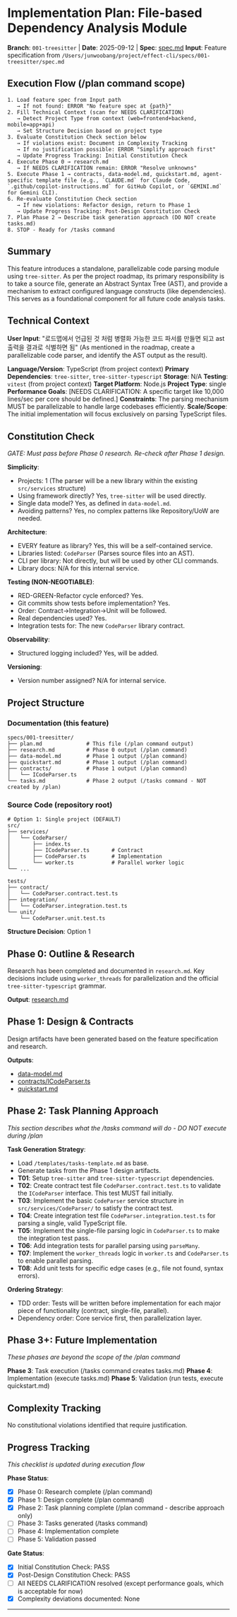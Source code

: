 # Implementation Plan: File-based Dependency Analysis Module

**Branch**: `001-treesitter` | **Date**: 2025-09-12 | **Spec**: [spec.md](./spec.md)
**Input**: Feature specification from `/Users/junwoobang/project/effect-cli/specs/001-treesitter/spec.md`

## Execution Flow (/plan command scope)
```
1. Load feature spec from Input path
   → If not found: ERROR "No feature spec at {path}"
2. Fill Technical Context (scan for NEEDS CLARIFICATION)
   → Detect Project Type from context (web=frontend+backend, mobile=app+api)
   → Set Structure Decision based on project type
3. Evaluate Constitution Check section below
   → If violations exist: Document in Complexity Tracking
   → If no justification possible: ERROR "Simplify approach first"
   → Update Progress Tracking: Initial Constitution Check
4. Execute Phase 0 → research.md
   → If NEEDS CLARIFICATION remain: ERROR "Resolve unknowns"
5. Execute Phase 1 → contracts, data-model.md, quickstart.md, agent-specific template file (e.g., `CLAUDE.md` for Claude Code, `.github/copilot-instructions.md` for GitHub Copilot, or `GEMINI.md` for Gemini CLI).
6. Re-evaluate Constitution Check section
   → If new violations: Refactor design, return to Phase 1
   → Update Progress Tracking: Post-Design Constitution Check
7. Plan Phase 2 → Describe task generation approach (DO NOT create tasks.md)
8. STOP - Ready for /tasks command
```

## Summary
This feature introduces a standalone, parallelizable code parsing module using `tree-sitter`. As per the project roadmap, its primary responsibility is to take a source file, generate an Abstract Syntax Tree (AST), and provide a mechanism to extract configured language constructs (like dependencies). This serves as a foundational component for all future code analysis tasks.

## Technical Context
**User Input**: "로드맵에서 언급된 것 처럼 병렬화 가능한 코드 파서를 만들면 되고 ast 출력을 결과로 식별하면 됨" (As mentioned in the roadmap, create a parallelizable code parser, and identify the AST output as the result).

**Language/Version**: TypeScript (from project context)
**Primary Dependencies**: `tree-sitter`, `tree-sitter-typescript`
**Storage**: N/A
**Testing**: `vitest` (from project context)
**Target Platform**: Node.js
**Project Type**: single
**Performance Goals**: [NEEDS CLARIFICATION: A specific target like 10,000 lines/sec per core should be defined.]
**Constraints**: The parsing mechanism MUST be parallelizable to handle large codebases efficiently.
**Scale/Scope**: The initial implementation will focus exclusively on parsing TypeScript files.

## Constitution Check
*GATE: Must pass before Phase 0 research. Re-check after Phase 1 design.*

**Simplicity**:
- Projects: 1 (The parser will be a new library within the existing `src/services` structure)
- Using framework directly? Yes, `tree-sitter` will be used directly.
- Single data model? Yes, as defined in `data-model.md`.
- Avoiding patterns? Yes, no complex patterns like Repository/UoW are needed.

**Architecture**:
- EVERY feature as library? Yes, this will be a self-contained service.
- Libraries listed: `CodeParser` (Parses source files into an AST).
- CLI per library: Not directly, but will be used by other CLI commands.
- Library docs: N/A for this internal service.

**Testing (NON-NEGOTIABLE)**:
- RED-GREEN-Refactor cycle enforced? Yes.
- Git commits show tests before implementation? Yes.
- Order: Contract→Integration→Unit will be followed.
- Real dependencies used? Yes.
- Integration tests for: The new `CodeParser` library contract.

**Observability**:
- Structured logging included? Yes, will be added.

**Versioning**:
- Version number assigned? N/A for internal service.

## Project Structure

### Documentation (this feature)
```
specs/001-treesitter/
├── plan.md              # This file (/plan command output)
├── research.md          # Phase 0 output (/plan command)
├── data-model.md        # Phase 1 output (/plan command)
├── quickstart.md        # Phase 1 output (/plan command)
├── contracts/           # Phase 1 output (/plan command)
│   └── ICodeParser.ts
└── tasks.md             # Phase 2 output (/tasks command - NOT created by /plan)
```

### Source Code (repository root)
```
# Option 1: Single project (DEFAULT)
src/
├── services/
│   └── CodeParser/
│       ├── index.ts
│       ├── ICodeParser.ts       # Contract
│       ├── CodeParser.ts        # Implementation
│       └── worker.ts            # Parallel worker logic
└── ...

tests/
├── contract/
│   └── CodeParser.contract.test.ts
├── integration/
│   └── CodeParser.integration.test.ts
└── unit/
    └── CodeParser.unit.test.ts
```

**Structure Decision**: Option 1

## Phase 0: Outline & Research
Research has been completed and documented in `research.md`. Key decisions include using `worker_threads` for parallelization and the official `tree-sitter-typescript` grammar.

**Output**: [research.md](./research.md)

## Phase 1: Design & Contracts
Design artifacts have been generated based on the feature specification and research.

**Outputs**:
- [data-model.md](./data-model.md)
- [contracts/ICodeParser.ts](./contracts/ICodeParser.ts)
- [quickstart.md](./quickstart.md)

## Phase 2: Task Planning Approach
*This section describes what the /tasks command will do - DO NOT execute during /plan*

**Task Generation Strategy**:
- Load `/templates/tasks-template.md` as base.
- Generate tasks from the Phase 1 design artifacts.
- **T01**: Setup `tree-sitter` and `tree-sitter-typescript` dependencies.
- **T02**: Create contract test file `CodeParser.contract.test.ts` to validate the `ICodeParser` interface. This test MUST fail initially.
- **T03**: Implement the basic `CodeParser` service structure in `src/services/CodeParser/` to satisfy the contract test.
- **T04**: Create integration test file `CodeParser.integration.test.ts` for parsing a single, valid TypeScript file.
- **T05**: Implement the single-file parsing logic in `CodeParser.ts` to make the integration test pass.
- **T06**: Add integration tests for parallel parsing using `parseMany`.
- **T07**: Implement the `worker_threads` logic in `worker.ts` and `CodeParser.ts` to enable parallel parsing.
- **T08**: Add unit tests for specific edge cases (e.g., file not found, syntax errors).

**Ordering Strategy**:
- TDD order: Tests will be written before implementation for each major piece of functionality (contract, single-file, parallel).
- Dependency order: Core service first, then parallelization layer.

## Phase 3+: Future Implementation
*These phases are beyond the scope of the /plan command*

**Phase 3**: Task execution (/tasks command creates tasks.md)
**Phase 4**: Implementation (execute tasks.md)
**Phase 5**: Validation (run tests, execute quickstart.md)

## Complexity Tracking
No constitutional violations identified that require justification.

## Progress Tracking
*This checklist is updated during execution flow*

**Phase Status**:
- [x] Phase 0: Research complete (/plan command)
- [x] Phase 1: Design complete (/plan command)
- [x] Phase 2: Task planning complete (/plan command - describe approach only)
- [ ] Phase 3: Tasks generated (/tasks command)
- [ ] Phase 4: Implementation complete
- [ ] Phase 5: Validation passed

**Gate Status**:
- [x] Initial Constitution Check: PASS
- [x] Post-Design Constitution Check: PASS
- [ ] All NEEDS CLARIFICATION resolved (except performance goals, which is acceptable for now)
- [x] Complexity deviations documented: None

---
